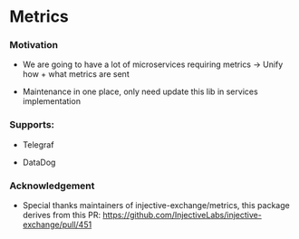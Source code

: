# Metrics

### Motivation

- We are going to have a lot of microservices requiring metrics -> Unify how + what metrics are sent

- Maintenance in one place, only need update this lib in services implementation


### Supports:

- Telegraf

- DataDog

### Acknowledgement

- Special thanks maintainers of injective-exchange/metrics, this package derives from this PR: https://github.com/InjectiveLabs/injective-exchange/pull/451